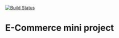 [![Build Status](https://travis-ci.org/adrian80z/e_comm_shop.svg?branch=master)](https://travis-ci.org/adrian80z/e_comm_shop)

# E-Commerce mini project
